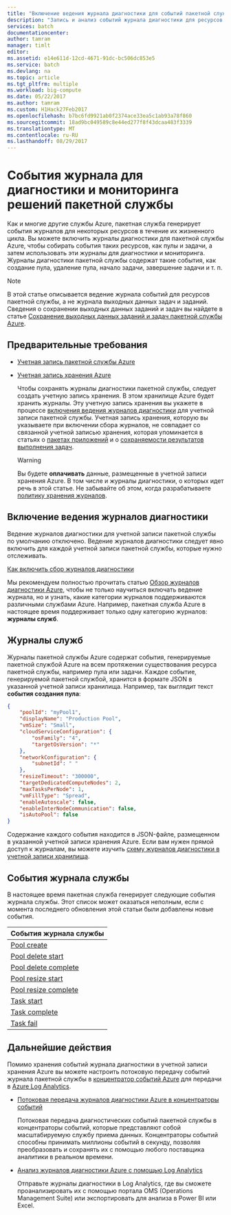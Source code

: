 ```yaml
---
title: "Включение ведения журнала диагностики для событий пакетной службы в Azure | Документация Майкрософт"
description: "Запись и анализ событий журнала диагностики для ресурсов учетной записи пакетной службы Azure, таких как пулы и задачи."
services: batch
documentationcenter: 
author: tamram
manager: timlt
editor: 
ms.assetid: e14e611d-12cd-4671-91dc-bc506dc853e5
ms.service: batch
ms.devlang: na
ms.topic: article
ms.tgt_pltfrm: multiple
ms.workload: big-compute
ms.date: 05/22/2017
ms.author: tamram
ms.custom: H1Hack27Feb2017
ms.openlocfilehash: b7bc6fd9921ab0f2374ace33ea5c1ab93a78f860
ms.sourcegitcommit: 18ad9bc049589c8e44ed277f8f43dcaa483f3339
ms.translationtype: MT
ms.contentlocale: ru-RU
ms.lasthandoff: 08/29/2017
---
```

# <a name="log-events-for-diagnostic-evaluation-and-monitoring-of-batch-solutions"></a>События журнала для диагностики и мониторинга решений пакетной службы

Как и многие другие службы Azure, пакетная служба генерирует события журналов для некоторых ресурсов в течение их жизненного цикла. Вы можете включить журналы диагностики для пакетной службы Azure, чтобы собирать события таких ресурсов, как пулы и задачи, а затем использовать эти журналы для диагностики и мониторинга. Журналы диагностики пакетной службы содержат такие события, как создание пула, удаление пула, начало задачи, завершение задачи и т. п.

> [!NOTE]
> В этой статье описывается ведение журнала событий для ресурсов пакетной службы, а не журнала выходных данных задач и заданий. Сведения о сохранении выходных данных заданий и задач вы найдете в статье [Сохранение выходных данных заданий и задач пакетной службы Azure](batch-task-output.md).
> 
> 

## <a name="prerequisites"></a>Предварительные требования
* [Учетная запись пакетной службы Azure](batch-account-create-portal.md)
* [Учетная запись хранения Azure](../storage/common/storage-create-storage-account.md#create-a-storage-account)
  
  Чтобы сохранять журналы диагностики пакетной службы, следует создать учетную запись хранения. В этом хранилище Azure будет хранить журналы. Эту учетную запись хранения вы укажете в процессе [включения ведения журналов диагностики](#enable-diagnostic-logging) для учетной записи пакетной службы. Учетная запись хранения, которую вы указываете при включении сбора журналов, не совпадает со связанной учетной записью хранения, которая упоминается в статьях о [пакетах приложений](batch-application-packages.md) и о [сохраняемости результатов выполнения задач](batch-task-output.md).
  
  > [!WARNING]
  > Вы будете **оплачивать** данные, размещенные в учетной записи хранения Azure. В том числе и журналы диагностики, о которых идет речь в этой статье. Не забывайте об этом, когда разрабатываете [политику хранения журналов](../monitoring-and-diagnostics/monitoring-archive-diagnostic-logs.md).
  > 
  > 

## <a name="enable-diagnostic-logging"></a>Включение ведения журналов диагностики
Ведение журналов диагностики для учетной записи пакетной службы по умолчанию отключено. Ведение журналов диагностики следует явно включить для каждой учетной записи пакетной службы, которые нужно отслеживать.

[Как включить сбор журналов диагностики](../monitoring-and-diagnostics/monitoring-overview-of-diagnostic-logs.md#how-to-enable-collection-of-resource-diagnostic-logs)

Мы рекомендуем полностью прочитать статью [Обзор журналов диагностики Azure](../monitoring-and-diagnostics/monitoring-overview-of-diagnostic-logs.md), чтобы не только научиться включать ведение журнала, но и узнать, какие категории журналов поддерживаются различными службами Azure. Например, пакетная служба Azure в настоящее время поддерживает только одну категорию журналов: **журналы служб**.

## <a name="service-logs"></a>Журналы служб
Журналы пакетной службы Azure содержат события, генерируемые пакетной службой Azure на всем протяжении существования ресурса пакетной службы, например пула или задачи. Каждое событие, генерируемой пакетной службой, хранится в формате JSON в указанной учетной записи хранилища. Например, так выглядит текст **события создания пула**:

```json
{
    "poolId": "myPool1",
    "displayName": "Production Pool",
    "vmSize": "Small",
    "cloudServiceConfiguration": {
        "osFamily": "4",
        "targetOsVersion": "*"
    },
    "networkConfiguration": {
        "subnetId": " "
    },
    "resizeTimeout": "300000",
    "targetDedicatedComputeNodes": 2,
    "maxTasksPerNode": 1,
    "vmFillType": "Spread",
    "enableAutoscale": false,
    "enableInterNodeCommunication": false,
    "isAutoPool": false
}
```

Содержание каждого события находится в JSON-файле, размещенном в указанной учетной записи хранения Azure. Если вам нужен прямой доступ к журналам, вы можете изучить [схему журналов диагностики в учетной записи хранилища](../monitoring-and-diagnostics/monitoring-archive-diagnostic-logs.md#schema-of-diagnostic-logs-in-the-storage-account).

## <a name="service-log-events"></a>События журнала службы
В настоящее время пакетная служба генерирует следующие события журнала службы. Этот список может оказаться неполным, если с момента последнего обновления этой статьи были добавлены новые события.

| **События журнала службы** |
| --- |
| [Pool create][pool_create] |
| [Pool delete start][pool_delete_start] |
| [Pool delete complete][pool_delete_complete] |
| [Pool resize start][pool_resize_start] |
| [Pool resize complete][pool_resize_complete] |
| [Task start][task_start] |
| [Task complete][task_complete] |
| [Task fail][task_fail] |

## <a name="next-steps"></a>Дальнейшие действия
Помимо хранения событий журнала диагностики в учетной записи хранения Azure вы можете настроить потоковую передачу событий журнала пакетной службы в [концентратор событий Azure](../event-hubs/event-hubs-what-is-event-hubs.md) для передачи в [Azure Log Analytics](../log-analytics/log-analytics-overview.md).

* [Потоковая передача журналов диагностики Azure в концентраторы событий](../monitoring-and-diagnostics/monitoring-stream-diagnostic-logs-to-event-hubs.md)
  
  Потоковая передача диагностических событий пакетной службы в концентраторы событий, которые представляют собой масштабируемую службу приема данных. Концентраторы событий способны принимать миллионы событий в секунду, позволяя преобразовать и сохранять их с помощью любого поставщика аналитики в реальном времени.
* [Анализ журналов диагностики Azure с помощью Log Analytics](../log-analytics/log-analytics-azure-storage.md)
  
  Отправьте журналы диагностики в Log Analytics, где вы сможете проанализировать их с помощью портала OMS (Operations Management Suite) или экспортировать для анализа в Power BI или Excel.

[pool_create]: https://msdn.microsoft.com/library/azure/mt743615.aspx
[pool_delete_start]: https://msdn.microsoft.com/library/azure/mt743610.aspx
[pool_delete_complete]: https://msdn.microsoft.com/library/azure/mt743618.aspx
[pool_resize_start]: https://msdn.microsoft.com/library/azure/mt743609.aspx
[pool_resize_complete]: https://msdn.microsoft.com/library/azure/mt743608.aspx
[task_start]: https://msdn.microsoft.com/library/azure/mt743616.aspx
[task_complete]: https://msdn.microsoft.com/library/azure/mt743612.aspx
[task_fail]: https://msdn.microsoft.com/library/azure/mt743607.aspx
